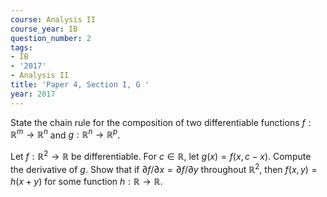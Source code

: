 ```yaml
---
course: Analysis II
course_year: IB
question_number: 2
tags:
- IB
- '2017'
- Analysis II
title: 'Paper 4, Section I, G '
year: 2017
---
```




State the chain rule for the composition of two differentiable functions $f: \mathbb{R}^{m} \rightarrow \mathbb{R}^{n}$ and $g: \mathbb{R}^{n} \rightarrow \mathbb{R}^{p}$.

Let $f: \mathbb{R}^{2} \rightarrow \mathbb{R}$ be differentiable. For $c \in \mathbb{R}$, let $g(x)=f(x, c-x)$. Compute the derivative of $g$. Show that if $\partial f / \partial x=\partial f / \partial y$ throughout $\mathbb{R}^{2}$, then $f(x, y)=h(x+y)$ for some function $h: \mathbb{R} \rightarrow \mathbb{R}$.